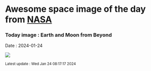 
# Awesome space image of the day from [NASA](https://api.nasa.gov/)

### Today image : Earth and Moon from Beyond
Date : 2024-01-24

![](https://apod.nasa.gov/apod/image/2401/EarthMoon_Artemis1Saunders_960.jpg)

<small>Latest update : Wed Jan 24 08:17:17 2024</small>
        